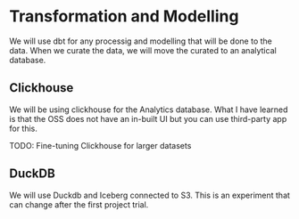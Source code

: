 # Transformation and Modelling
We will use dbt for any processig and modelling that will be done to the data. When we curate the data, we will move the curated to an analytical database.

## Clickhouse
We will be using clickhouse for the Analytics database. What I have learned is that the OSS does not have an in-built UI but you can use third-party app for this.

TODO: Fine-tuning Clickhouse for larger datasets

## DuckDB
We will use Duckdb and Iceberg connected to S3. This is an experiment that can change after the first project trial.